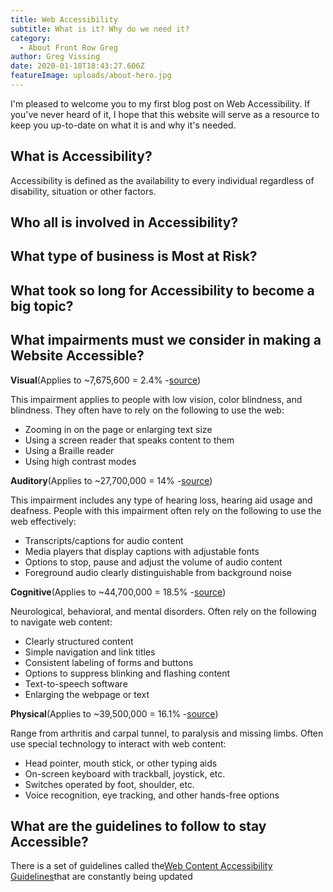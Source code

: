 ```yaml
---
title: Web Accessibility
subtitle: What is it? Why do we need it?
category:
  - About Front Row Greg
author: Greg Vissing
date: 2020-01-18T18:43:27.606Z
featureImage: uploads/about-hero.jpg
---
```

I'm pleased to welcome you to my first blog post on Web Accessibility. If you've never heard of it, I hope that this website will serve as a resource to keep you up-to-date on what it is and why it's needed.

## What is Accessibility?

Accessibility is defined as the availability to every individual regardless of disability, situation or other factors.

## Who all is involved in Accessibility?

## What type of business is Most at Risk?

## What took so long for Accessibility to become a big topic?

## What impairments must we consider in making a Website Accessible?

**Visual**(Applies to ~7,675,600 = 2.4% -[source](https://www.nfb.org/resources/blindness-statistics?gclid=EAIaIQobChMIisyNzcyI3AIVg7bACh11lQJNEAAYASAAEgIAc_D_BwE))

This impairment applies to people with low vision, color blindness, and blindness. They often have to rely on the following to use the web:

* Zooming in on the page or enlarging text size
* Using a screen reader that speaks content to them
* Using a Braille reader
* Using high contrast modes

**Auditory**(Applies to ~27,700,000 = 14% -[source](https://www.nidcd.nih.gov/health/statistics/quick-statistics-hearing))

This impairment includes any type of hearing loss, hearing aid usage and deafness. People with this impairment often rely on the following to use the web effectively:

* Transcripts/captions for audio content
* Media players that display captions with adjustable fonts
* Options to stop, pause and adjust the volume of audio content
* Foreground audio clearly distinguishable from background noise

**Cognitive**(Applies to ~44,700,000 = 18.5% -[source](https://www.caregiver.org/incidence-and-prevalence-major-causes-brain-impairment))

Neurological, behavioral, and mental disorders. Often rely on the following to navigate web content:

* Clearly structured content
* Simple navigation and link titles
* Consistent labeling of forms and buttons
* Options to suppress blinking and flashing content
* Text-to-speech software
* Enlarging the webpage or text

**Physical**(Applies to ~39,500,000 = 16.1% -[source](https://www.cdc.gov/nchs/fastats/disability.htm))

Range from arthritis and carpal tunnel, to paralysis and missing limbs. Often use special technology to interact with web content:

* Head pointer, mouth stick, or other typing aids
* On-screen keyboard with trackball, joystick, etc.
* Switches operated by foot, shoulder, etc.
* Voice recognition, eye tracking, and other hands-free options

## What are the guidelines to follow to stay Accessible?

There is a set of guidelines called the[Web Content Accessibility Guidelines](https://www.w3.org/WAI/standards-guidelines/wcag/)that are constantly being updated
